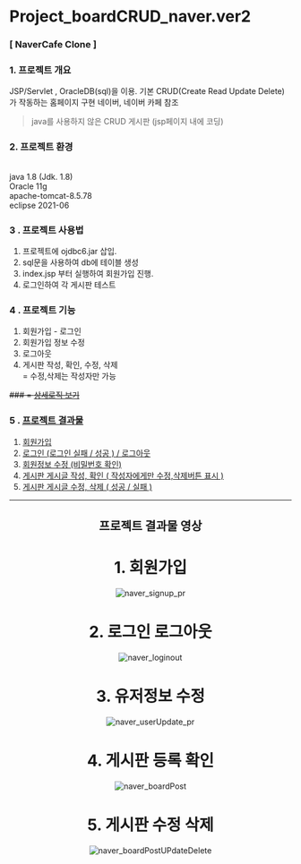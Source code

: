# Project_boardCRUD_naver.ver2

### [ NaverCafe Clone ]

### 1. 프로젝트 개요

  JSP/Servlet , OracleDB(sql)을 이용. 기본 CRUD(Create Read Update Delete)가 작동하는 홈페이지 구현 
  네이버, 네이버 카페 참조
  >java를 사용하지 않은 CRUD 게시판 (jsp페이지 내에 코딩)


### 2. 프로젝트 환경
<br> java  1.8 (Jdk. 1.8)
<br> Oracle  11g
<br> apache-tomcat-8.5.78
<br> eclipse  2021-06


### 3 . 프로젝트 사용법
  1. 프로젝트에 ojdbc6.jar 삽입.
  2. sql문을 사용하여 db에 테이블 생성
  3. index.jsp 부터 실행하여 회원가입 진행.
  4. 로그인하여 각 게시판 테스트


### 4 . 프로젝트 기능
  1. 회원가입 - 로그인
  2. 회원가입 정보 수정
  3. 로그아웃
  4. 게시판 작성, 확인, 수정, 삭제<br>
             = 수정,삭제는 작성자만 가능
  
  ~~### = [상세로직 보기]()~~
  
  
### 5 . [프로젝트 결과물](#프로젝트-결과물-영상)
  1. [회원가입](#1-회원가입)
  2. [로그인 (로그인 실패 / 성공 ) / 로그아웃](#2-로그인-로그아웃)
  3. [회원정보 수정 (비밀번호 확인)](#3-유저정보-수정)
  4. [게시판  게시글 작성, 확인 ( 작성자에게만 수정,삭제버튼 표시 )](#4-게시판-등록-확인)
  5. [게시판  게시글 수정, 삭제 ( 성공 / 실패 )](#5-게시판-수정-삭제)



---
<div align=center>

## 프로젝트 결과물 영상

# 1. 회원가입
![naver_signup_pr](https://user-images.githubusercontent.com/96656259/209602408-d14921ac-1e44-4511-8450-52d9da75eab8.gif)


# 2. 로그인 로그아웃
![naver_loginout](https://user-images.githubusercontent.com/96656259/209602507-9218ef8a-d276-46ac-9f5c-e5322592d599.gif)


# 3. 유저정보 수정
![naver_userUpdate_pr](https://user-images.githubusercontent.com/96656259/209602440-411f4999-37a8-41d2-8cea-ae2d784c2a46.gif)


# 4. 게시판 등록 확인
![naver_boardPost](https://user-images.githubusercontent.com/96656259/209602527-434b60e7-b754-45c9-8025-73f86f8e43c4.gif)


# 5. 게시판 수정 삭제
![naver_boardPostUPdateDelete](https://user-images.githubusercontent.com/96656259/209602519-029528e4-c334-45ae-935b-d34b6b86dde6.gif)
</div>

